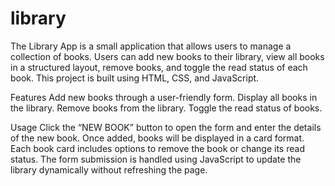 # library

The Library App is a small application that allows users to manage a collection of books. Users can add new books to their library, view all books in a structured layout, remove books, and toggle the read status of each book. This project is built using HTML, CSS, and JavaScript.

Features
Add new books through a user-friendly form.
Display all books in the library.
Remove books from the library.
Toggle the read status of books.

Usage
Click the “NEW BOOK” button to open the form and enter the details of the new book. Once added, books will be displayed in a card format. Each book card includes options to remove the book or change its read status. The form submission is handled using JavaScript to update the library dynamically without refreshing the page.
